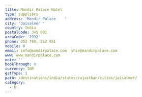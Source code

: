 ```yaml
---
title: Mandir Palace Hotel
type: suppliers
address: 'Mandir Palace    '
city: 'Jaisalmer '
country: India
postalCode: 345 001
areaCode: '2992'
phone: 252 788, 252 951
mobile: 0
email: info@mandirpalace.com  shiv@mandirpalace.com
www: www.mandirpalace.com
note: ''
bookThrough: 0
currency: INR
gstType: 1
path: /destinations/india/states/rajasthan/cities/jaisalmer/
category:
  - H
---
```


